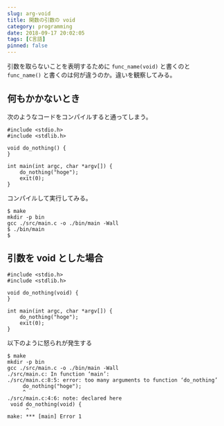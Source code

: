 ```yaml
---
slug: arg-void
title: 関数の引数の void
category: programming
date: 2018-09-17 20:02:05
tags: [C言語]
pinned: false
---
```


引数を取らないことを表明するために `func_name(void)` と書くのと `func_name()` と書くのは何が違うのか。違いを観察してみる。

## 何もかかないとき

次のようなコードをコンパイルすると通ってしまう。

```
#include <stdio.h>
#include <stdlib.h>

void do_nothing() {
}

int main(int argc, char *argv[]) {
    do_nothing("hoge");
    exit(0);
}
```

コンパイルして実行してみる。

```
$ make
mkdir -p bin
gcc ./src/main.c -o ./bin/main -Wall
$ ./bin/main
$
```

## 引数を void とした場合

```
#include <stdio.h>
#include <stdlib.h>

void do_nothing(void) {
}

int main(int argc, char *argv[]) {
    do_nothing("hoge");
    exit(0);
}
```

以下のように怒られが発生する

```
$ make
mkdir -p bin
gcc ./src/main.c -o ./bin/main -Wall
./src/main.c: In function ‘main’:
./src/main.c:8:5: error: too many arguments to function ‘do_nothing’
     do_nothing("hoge");
     ^
./src/main.c:4:6: note: declared here
 void do_nothing(void) {
      ^
make: *** [main] Error 1
```
